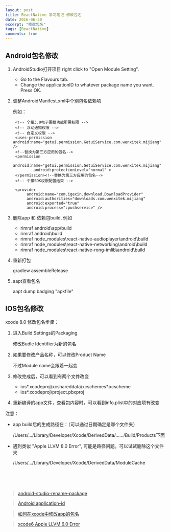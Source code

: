 ```yaml
---
layout: post
title: ReactNative 学习笔记 修改包名
date: 2016-06-30
excerpt: "修改包名"
tags: [ReactNative]
comments: true
---
```


## Android包名修改

1. AndroidStudio打开项目 right click to "Open Module Setting".
    - Go to the Flavours tab. 
    - Change the applicationID to whatever package name you want. Press OK. 
2. 调整AndroidManifest.xml中个别包名依赖项

    例如：
    
        <!-- 个推3.0电子围栏功能所需权限 -->
        <!-- 浮动通知权限 -->
        <!-- 自定义权限 -->
        <uses-permission android:name="getui.permission.GetuiService.com.wenxitek.mijiang" />
        <!--替换为第三方应用的包名-->
        <permission
                android:name="getui.permission.GetuiService.com.wenxitek.mijiang"
                android:protectionLevel="normal" >
        </permission><!--替换为第三方应用的包名-->
        <!-- 个推SDK权限配置结束 -->

        <provider
             android:name="com.igexin.download.DownloadProvider"
             android:authorities="downloads.com.wenxitek.mijiang"
             android:exported="true"
             android:process=":pushservice" />

4. 删除app 和 依赖包build, 例如  
    - rimraf android\app\build
    - rimraf android\build
    - rimraf node_modules\react-native-audioplayer\android\build
    - rimraf node_modules\react-native-networking\android\build
    - rimraf node_modules\react-native-rong-imlib\android\build
3. 重新打包 

    gradlew assembleRelease
4. aapt查看包名
    
    aapt dump badging "apkfile"



## IOS包名修改
xcode 8.0 修改包名步骤：

1. 进入Build Settings的Packaging
   
    修改Budle Identifier为新的包名
2. 如果要修改产品名称，可以修改Product Name

    不过Module name会跟着一起变
   
3. 修改完成后，可以看到有两个文件改变

   - ios\*.xcodeproj\xcshareddata\xcschemes\*.xcscheme
   - ios\*.xcodeproj\project.pbxproj

4. 重新编译的app文件，查看包内容时，可以看到info.plist中的对应项有改变


注意：

- app build后的生成路径在：（可以通过日期确定是哪个文件夹）
    
    /Users/.../Library/Developer/Xcode/DerivedData/....../Build/Products下面

- 遇到类似 "Apple LLVM 8.0 Error", 可能是路径问题。可以试试删除这个文件夹

    /Users/.../Library/Developer/Xcode/DerivedData/ModuleCache


<br>
<br>
<br>

> [android-studio-rename-package](http://stackoverflow.com/questions/16804093/android-studio-rename-package)

> [Android application-id](https://developer.android.com/studio/build/application-id.html)

> [如何在xcode中修改app的包名](http://blog.csdn.net/wolfking_2009/article/details/13986991)

> [xcode6 Apple LLVM 6.0 Error](http://www.cocoachina.com/bbs/read.php?tid=231802)
